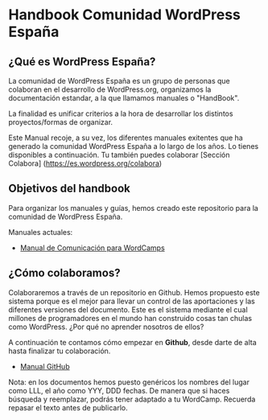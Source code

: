 # Handbook Comunidad WordPress España

## ¿Qué es WordPress España?
La comunidad de WordPress España es un grupo de personas que colaboran en el desarrollo de WordPress.org, organizamos la documentación estandar, a la que llamamos manuales o "HandBook".

La finalidad es unificar criterios a la hora de desarrollar los distintos proyectos/formas de organizar.

Este Manual recoje, a su vez, los diferentes manuales exitentes que ha generado la comunidad WordPress España a lo largo de los años. Lo tienes disponibles a continuación.
Tu también puedes colaborar [Sección Colabora] (https://es.wordpress.org/colabora)


## Objetivos del handbook
Para organizar los manuales y guías, hemos creado este repositorio para la comunidad de WordPress España.

Manuales actuales:
- [Manual de Comunicación para WordCamps](manual-comunicacion-wordcamps/README.md)


## ¿Cómo colaboramos?
Colaboraremos a través de un repositorio en Github. Hemos propuesto este sistema porque es el mejor para llevar un control de las aportaciones y las diferentes versiones del documento. Este es el sistema mediante el cual millones de programadores en el mundo han construido cosas tan chulas como WordPress. ¿Por qué no aprender nosotros de ellos?

A continuación te contamos cómo empezar en **Github**, desde darte de alta hasta finalizar tu colaboración.

- [Manual GitHub](manual-github/README.md)



Nota: en los documentos hemos puesto genéricos los nombres del lugar como LLL, el año como YYY, DDD fechas. De manera que si haces búsqueda y reemplazar, podrás tener adaptado a tu WordCamp. Recuerda repasar el texto antes de publicarlo.
